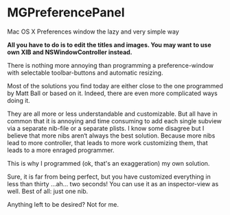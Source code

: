 MGPreferencePanel
=================

Mac OS X Preferences window the lazy and very simple way

**All you have to do is to edit the titles and images.
You may want to use own XIB and NSWindowController instead.**

There is nothing more annoying than programming a preference-window with selectable toolbar-buttons and automatic resizing.

Most of the solutions you find today are either close to the one programmed by Matt Ball or based on it. Indeed, there are even more complicated ways doing it.

They are all more or less understandable and customizable. But all have in common that it is annoying and time consuming to add each single subview via a separate nib-file or a separate plists. I know some disagree but I believe that more nibs aren‘t always the best solution. Because more nibs lead to more controller, that leads to more work customizing them, that leads to a more enraged programmer.

This is why I programmed (ok, that's an exaggeration) my own solution.

Sure, it is far from being perfect, but you have customized everything in less than thirty …ah… two seconds! You can use it as an inspector-view as well. Best of all: just one nib.

Anything left to be desired? Not for me.
